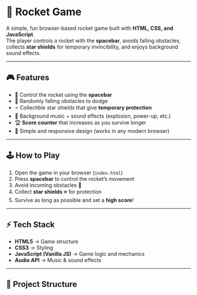 # 🚀 Rocket Game

A simple, fun browser-based rocket game built with **HTML, CSS, and JavaScript**.  
The player controls a rocket with the **spacebar**, avoids falling obstacles, collects **star shields** for temporary invincibility, and enjoys background sound effects.

---

## 🎮 Features
- 🚀 Control the rocket using the **spacebar**
- 🚧 Randomly falling obstacles to dodge
- ⭐ Collectible star shields that give **temporary protection**
- 🎵 Background music + sound effects (explosion, power-up, etc.)
- 🏆 **Score counter** that increases as you survive longer
- 📱 Simple and responsive design (works in any modern browser)

---

## 🕹️ How to Play
1. Open the game in your browser (`index.html`)
2. Press **spacebar** to control the rocket’s movement
3. Avoid incoming obstacles 🚧
4. Collect **star shields ⭐** for protection
5. Survive as long as possible and set a **high score**!

---

## ⚡ Tech Stack
- **HTML5** → Game structure  
- **CSS3** → Styling  
- **JavaScript (Vanilla JS)** → Game logic and mechanics  
- **Audio API** → Music & sound effects  

---

## 📂 Project Structure
